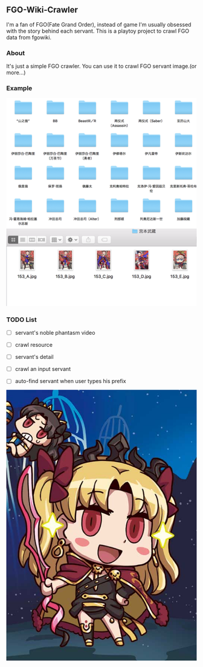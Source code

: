## FGO-Wiki-Crawler

I'm a fan of FGO(Fate Grand Order), instead of game I'm usually obsessed with the story behind each servant. This is a playtoy project to crawl FGO data from fgowiki.

### About
It's just a simple FGO crawler. You can use it to crawl FGO servant image.(or more...)

### Example

![image](https://github.com/byelaney/FGO-Wiki-Crawler/blob/master/example1.png)
![image](https://github.com/byelaney/FGO-Wiki-Crawler/blob/master/example2.png)


### TODO List
- [ ] servant's noble phantasm video
- [ ] crawl resource
- [ ] servant's detail
- [ ] crawl an input servant
- [ ] auto-find servant when user types his prefix



![image](https://github.com/byelaney/FGO-Wiki-Crawler/blob/master/196_E.jpg)
